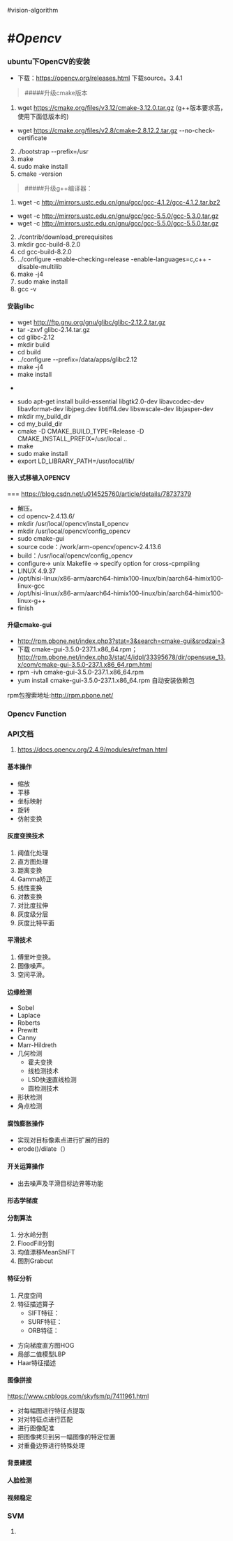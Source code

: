 #vision-algorithm


#*Opencv*
===
### ubuntu下OpenCV的安装
* 下载：https://opencv.org/releases.html 下载source。3.4.1

>#####升级cmake版本
1. wget https://cmake.org/files/v3.12/cmake-3.12.0.tar.gz (g++版本要求高，使用下面低版本的)
* wget https://cmake.org/files/v2.8/cmake-2.8.12.2.tar.gz --no-check-certificate
2. ./bootstrap --prefix=/usr
3. make
4. sudo make install
5. cmake -version

>#####升级g++编译器：
1. wget -c http://mirrors.ustc.edu.cn/gnu/gcc/gcc-4.1.2/gcc-4.1.2.tar.bz2    
-  wget -c http://mirrors.ustc.edu.cn/gnu/gcc/gcc-5.5.0/gcc-5.3.0.tar.gz  
-  wget -c http://mirrors.ustc.edu.cn/gnu/gcc/gcc-5.5.0/gcc-5.5.0.tar.gz  
2. ./contrib/download_prerequisites
3. mkdir gcc-build-8.2.0
4.  cd gcc-build-8.2.0  
5. ../configure -enable-checking=release -enable-languages=c,c++ -disable-multilib  
6. make -j4
7. sudo make install
8. gcc -v

#### 安装glibc
- wget http://ftp.gnu.org/gnu/glibc/glibc-2.12.2.tar.gz
- tar -zxvf glibc-2.14.tar.gz
- cd glibc-2.12
- mkdir build
- cd build
- ../configure --prefix=/data/apps/glibc2.12
- make -j4
- make install

* ~~~sudo apt-get install cmake ~~~


* sudo apt-get install build-essential libgtk2.0-dev libavcodec-dev libavformat-dev libjpeg.dev libtiff4.dev libswscale-dev libjasper-dev  
* mkdir my_build_dir
* cd  my_build_dir
* cmake -D CMAKE_BUILD_TYPE=Release -D CMAKE_INSTALL_PREFIX=/usr/local ..
* make 
* sudo make install
* export LD_LIBRARY_PATH=/usr/local/lib/



#### 嵌入式移植入OPENCV
===
https://blog.csdn.net/u014525760/article/details/78737379
> 
* 解压。
* cd opencv-2.4.13.6/
* mkdir /usr/local/opencv/install_opencv
* mkdir /usr/local/opencv/config_opencv
* sudo cmake-gui 
* source code：/work/arm-opencv/opencv-2.4.13.6
* build：/usr/local/opencv/config_opencv
* configure-> unix Makefile -> specify option for cross-cpmpiling
* LINUX 4.9.37
* /opt/hisi-linux/x86-arm/aarch64-himix100-linux/bin/aarch64-himix100-linux-gcc
* /opt/hisi-linux/x86-arm/aarch64-himix100-linux/bin/aarch64-himix100-linux-g++
* finish

#### 升级cmake-gui
>
- http://rpm.pbone.net/index.php3?stat=3&search=cmake-gui&srodzaj=3
- 下载 cmake-gui-3.5.0-237.1.x86_64.rpm； http://rpm.pbone.net/index.php3/stat/4/idpl/33395678/dir/opensuse_13.x/com/cmake-gui-3.5.0-237.1.x86_64.rpm.html
- rpm -ivh cmake-gui-3.5.0-237.1.x86_64.rpm
- yum install cmake-gui-3.5.0-237.1.x86_64.rpm 自动安装依赖包




rpm包搜索地址:http://rpm.pbone.net/




### Opencv Function

### API文档
>
1. https://docs.opencv.org/2.4.9/modules/refman.html

#### 基本操作
>
- 缩放
- 平移
- 坐标映射
- 旋转
- 仿射变换



#### 灰度变换技术
> 
1. 阈值化处理
2. 直方图处理
3. 距离变换
4. Gamma矫正
5. 线性变换
6. 对数变换
7. 对比度拉伸
8. 灰度级分层
9. 灰度比特平面


#### 平滑技术
> 
1. 傅里叶变换。
2. 图像噪声。
3. 空间平滑。




#### 边缘检测
> 
* Sobel
* Laplace
* Roberts
* Prewitt
* Canny
* Marr-Hildreth
* 几何检测
	- 霍夫变换
	- 线检测技术
	- LSD快速直线检测
	- 圆检测技术
* 形状检测
* 角点检测



#### 腐蚀膨胀操作
>
- 实现对目标像素点进行扩展的目的
- erode()/dilate（）



#### 开关运算操作
> 
- 出去噪声及平滑目标边界等功能
 


#### 形态学梯度



####  分割算法
>
1. 分水岭分割
2. FloodFill分割
3. 均值漂移MeanShIFT
4. 图割Grabcut

#### 特征分析
>
1. 尺度空间
2. 特征描述算子
	- SIFT特征：
	- SURF特征：
	- ORB特征：
* 方向梯度直方图HOG
* 局部二值模型LBP
* Haar特征描述



#### 图像拼接
https://www.cnblogs.com/skyfsm/p/7411961.html
> 
- 对每幅图进行特征点提取
- 对对特征点进行匹配
- 进行图像配准
- 把图像拷贝到另一幅图像的特定位置
- 对重叠边界进行特殊处理




 
#### 背景建模


#### 人脸检测


#### 视频稳定


### SVM
>
1. 










